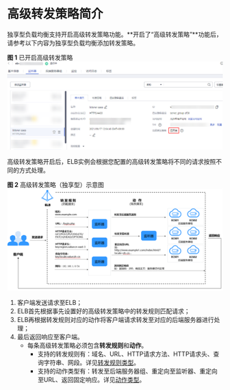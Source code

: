 # 高级转发策略简介<a name="elb_ug_jt_060301"></a>

独享型负载均衡支持开启高级转发策略功能。**开启了“高级转发策略”**功能后，请参考以下内容为独享型负载均衡添加转发策略。

**图 1**  已开启高级转发策略<a name="fig8481614193613"></a>  
![](figures/已开启高级转发策略.png "已开启高级转发策略")

高级转发策略开启后，ELB实例会根据您配置的高级转发策略将不同的请求按照不同的方式处理。

**图 2**  高级转发策略（独享型）示意图<a name="zh-cn_topic_0000001142137134_fig123527717142"></a>  
![](figures/高级转发策略（独享型）示意图.png "高级转发策略（独享型）示意图")

1.  客户端发送请求至ELB；
2.  ELB首先根据事先设置好的高级转发策略中的转发规则匹配请求；
3.  ELB再根据转发规则对应的动作将客户端请求转发至对应的后端服务器进行处理；
4.  最后返回响应至客户端。
    -   每条高级转发策略必须包含**转发规则**和**动作**。
        -   支持的转发规则有：域名、URL、HTTP请求方法、HTTP请求头、查询字符串、网段。详见[转发规则类型](转发规则和动作类型.md#zh-cn_topic_0000001182135225_section1351817374499)。
        -   支持的动作类型有：转发至后端服务器组、重定向至监听器、重定向至URL、返回固定响应。详见[动作类型](转发规则和动作类型.md#zh-cn_topic_0000001182135225_section107001685017)。



